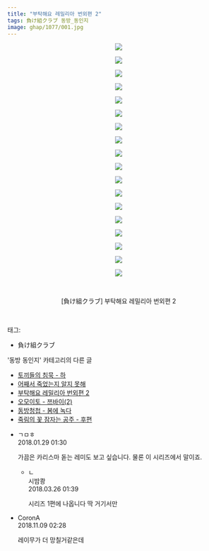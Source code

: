 ```yaml
---
title: "부탁해요 레밀리아 번외편 2"
tags: 負け組クラブ 동방_동인지
image: ghap/1077/001.jpg
---
```

<div class="article">
<p style="text-align: center; clear: none; float: none;"><img src="{{ site.nasurl }}/ghap/1077/001.jpg"/></p>
<p style="text-align: center; clear: none; float: none;"><img src="{{ site.nasurl }}/ghap/1077/002.jpg"/></p>
<p style="text-align: center; clear: none; float: none;"><img src="{{ site.nasurl }}/ghap/1077/003.jpg"/></p>
<p style="text-align: center; clear: none; float: none;"><img src="{{ site.nasurl }}/ghap/1077/004.jpg"/></p>
<p style="text-align: center; clear: none; float: none;"><img src="{{ site.nasurl }}/ghap/1077/005.jpg"/></p>
<p style="text-align: center; clear: none; float: none;"><img src="{{ site.nasurl }}/ghap/1077/006.jpg"/></p>
<p style="text-align: center; clear: none; float: none;"><img src="{{ site.nasurl }}/ghap/1077/007.jpg"/></p>
<p style="text-align: center; clear: none; float: none;"><img src="{{ site.nasurl }}/ghap/1077/008.jpg"/></p>
<p style="text-align: center; clear: none; float: none;"><img src="{{ site.nasurl }}/ghap/1077/009.jpg"/></p>
<p style="text-align: center; clear: none; float: none;"><img src="{{ site.nasurl }}/ghap/1077/010.jpg"/></p>
<p style="text-align: center; clear: none; float: none;"><img src="{{ site.nasurl }}/ghap/1077/011.jpg"/></p>
<p style="text-align: center; clear: none; float: none;"><img src="{{ site.nasurl }}/ghap/1077/012.jpg"/></p>
<p style="text-align: center; clear: none; float: none;"><img src="{{ site.nasurl }}/ghap/1077/013.jpg"/></p>
<p style="text-align: center; clear: none; float: none;"><img src="{{ site.nasurl }}/ghap/1077/014.jpg"/></p>
<p style="text-align: center; clear: none; float: none;"><img src="{{ site.nasurl }}/ghap/1077/015.jpg"/></p>
<p style="text-align: center; clear: none; float: none;"><img src="{{ site.nasurl }}/ghap/1077/016.jpg"/></p>
<p style="text-align: center; clear: none; float: none;"><img src="{{ site.nasurl }}/ghap/1077/017.jpg"/></p>
<p style="text-align: center; clear: none; float: none;"><img src="{{ site.nasurl }}/ghap/1077/018.jpg"/></p>
<p style="text-align: center; clear: none; float: none;"><br/></p>
<p style="text-align: center; clear: none; float: none;">[負け組クラブ] 부탁해요 레밀리아 번외편 2</p>
<p><br/></p>
</div><div class="tagTrail">
<p>태그: </p>
<ul>
<li>負け組クラブ</li>
</ul>
</div><div class="another">
<p>'동방 동인지' 카테고리의 다른 글</p>
<ul>
<li><a href="/2016-07-24-ghap_1079">토끼들의 침묵 - 하</a></li>
<li><a href="/2016-07-24-ghap_1078">어째서 죽었는지 알지 못해</a></li>
<li><a href="/2016-07-24-ghap_1077">부탁해요 레밀리아 번외편 2</a></li>
<li><a href="/2016-07-24-ghap_1076">오모이토 - 쯔바이(2)</a></li>
<li><a href="/2016-07-24-ghap_1075">동방청첩 - 봄에 녹다</a></li>
<li><a href="/2016-07-24-ghap_1074">죽림의 꽃 잠자는 공주 - 후편</a></li>
</ul>
</div><div class="cb_module cb_fluid">
<div class="cb_wrt cb_profile">
<div class="comment">
<ul>
<li class="cb_thumb_off" id="comment15185971">
<div class="cb_comment_area">
<div class="cb_info_area">
<div class="cb_section">
<span class="cb_nick_name">ㄱㅁㅎ</span>
</div>
<div class="cb_section">
<span class="cb_date">2018.01.29 01:30 </span>
</div>
</div>
<div class="cb_dsc_comment">
<p class="cb_dsc">
											가끔은 카리스마 돋는 레미도 보고 싶습니다. 물론 이 시리즈에서 말이죠.
										</p>
</div>
<ul>
<li class="cb_thumb_off" id="comment15227282">
<span class="cb_bu_subnode">ㄴ</span>
<div class="cb_comment_area">
<div class="cb_info_area">
<div class="cb_section">
<span class="cb_nick_name">시밤쾅</span>
</div>
<div class="cb_section">
<span class="cb_date">2018.03.26 01:39 </span>
</div>
</div>
<div class="cb_dsc_comment">
<p class="cb_dsc">
																시리즈 1편에 나옵니다 딱 거기서만
															</p>
</div>
</div>
</li>
</ul>
</div></li>
<li class="cb_thumb_off" id="comment15370198">
<div class="cb_comment_area">
<div class="cb_info_area">
<div class="cb_section">
<span class="cb_nick_name">CoronA</span>
</div>
<div class="cb_section">
<span class="cb_date">2018.11.09 02:28 </span>
</div>
</div>
<div class="cb_dsc_comment">
<p class="cb_dsc">
											레이무가 더 망칠거같은데
										</p>
</div>
</div></li>
</ul>
</div>
</div><!-- commentList close -->
</div>